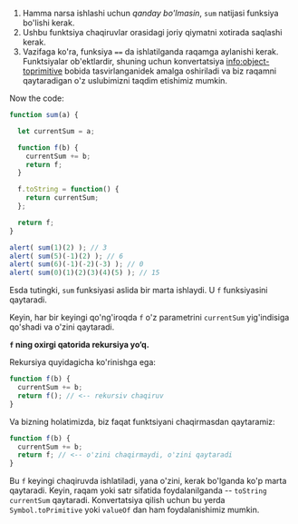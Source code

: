 
1. Hamma narsa ishlashi uchun *qanday bo'lmasin*, `sum` natijasi funksiya bo'lishi kerak.
2. Ushbu funktsiya chaqiruvlar orasidagi joriy qiymatni xotirada saqlashi kerak.
3. Vazifaga ko'ra, funksiya `==` da ishlatilganda raqamga aylanishi kerak. Funktsiyalar ob'ektlardir, shuning uchun konvertatsiya <info:object-toprimitive> bobida tasvirlanganidek amalga oshiriladi va biz raqamni qaytaradigan o'z uslubimizni taqdim etishimiz mumkin.

Now the code:

```js demo run
function sum(a) {

  let currentSum = a;

  function f(b) {
    currentSum += b;
    return f;
  }

  f.toString = function() {
    return currentSum;
  };

  return f;
}

alert( sum(1)(2) ); // 3
alert( sum(5)(-1)(2) ); // 6
alert( sum(6)(-1)(-2)(-3) ); // 0
alert( sum(0)(1)(2)(3)(4)(5) ); // 15
```

Esda tutingki, `sum` funksiyasi aslida bir marta ishlaydi. U `f` funksiyasini qaytaradi.

Keyin, har bir keyingi qo'ng'iroqda `f` o'z parametrini `currentSum` yig'indisiga qo'shadi va o'zini qaytaradi.

**`f` ning oxirgi qatorida rekursiya yo‘q.**

Rekursiya quyidagicha ko'rinishga ega:

```js
function f(b) {
  currentSum += b;
  return f(); // <-- rekursiv chaqiruv
}
```

Va bizning holatimizda, biz faqat funktsiyani chaqirmasdan qaytaramiz:

```js
function f(b) {
  currentSum += b;
  return f; // <-- o'zini chaqirmaydi, o'zini qaytaradi
}
```

Bu `f` keyingi chaqiruvda ishlatiladi, yana o'zini, kerak bo'lganda ko'p marta qaytaradi. Keyin, raqam yoki satr sifatida foydalanilganda -- `toString` `currentSum` qaytaradi. Konvertatsiya qilish uchun bu yerda `Symbol.toPrimitive` yoki `valueOf` dan ham foydalanishimiz mumkin.
